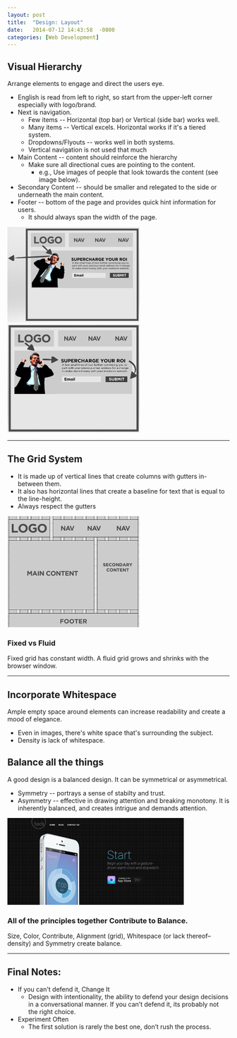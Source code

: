 ```yaml
---
layout: post
title:  "Design: Layout"
date:   2014-07-12 14:43:58  -0800
categories: [Web Development]
---
```



## Visual Hierarchy
Arrange elements to engage and direct the users eye.

* English is read from left to right, so start from the upper-left corner especially with logo/brand.
* Next is navigation.
  * Few items -- Horizontal (top bar) or Vertical (side bar) works well.
  * Many items -- Vertical excels.  Horizontal works if it's a tiered system.
  * Dropdowns/Flyouts -- works well in both systems.
  * Vertical navigation is not used that much
* Main Content -- content should reinforce the hierarchy
  * Make sure all directional cues are pointing to the content.
      * e.g., Use images of people that look towards the content (see image below).
* Secondary Content -- should be smaller and relegated to the side or underneath the main content.
* Footer -- bottom of the page and provides quick hint information for users. 
  * It should always span the width of the page.

<img src="/assets/designLayout_hierarchy1.jpg"  width=""/>

<img src="/assets/designLayout_hierarchy2.jpg"  width=""/>

---


## The Grid System
* It is made up of vertical lines that create columns with gutters in-between them.
* It also has horizontal lines that create a baseline for text that is equal to the line-height.
* Always respect the gutters

<img src="/assets/designLayout_grid.jpg"  width=""/>


### Fixed vs Fluid
Fixed grid has constant width.  A fluid grid grows and shrinks with the browser window.

---

## Incorporate Whitespace

Ample empty space around elements can increase readability and create a mood of elegance.

* Even in images, there's white space that's surrounding the subject.
* Density is lack of whitespace.


## Balance all the things
A good design is a balanced design.  It can be symmetrical or asymmetrical.

* Symmetry -- portrays a sense of stabilty and trust.
* Asymmetry -- effective in drawing attention and breaking monotony.  It is inherently balanced, and creates intrigue and demands attention.  

<img src="/assets/designLayout_balance.jpg"  width=""/>


### All of the principles together Contribute to Balance.
Size, Color, Contribute, Alignment (grid), Whitespace (or lack thereof–density) and Symmetry create balance.


---

## Final Notes:

* If you can't defend it, Change It
  * Design with intentionality, the ability to defend your design decisions in a conversational manner. If you can’t defend it, its probably not the right choice.
* Experiment Often
  * The first solution is rarely the best one, don’t rush the process.